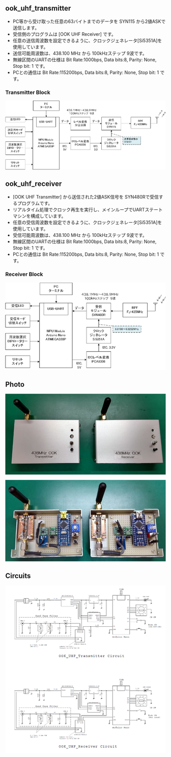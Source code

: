 ## ook_uhf_transmitter
* PC等から受け取った任意の63バイトまでのデータを SYN115 から2値ASKで送信します。
* 受信側のプログラムは [OOK UHF Receiver] です。
* 任意の送信周波数を設定できるように、クロックジェネレータ[Si5351A]を使用しています。
* 送信可能周波数は、438.100 MHz から 100kHzステップ 9波です。
* 無線区間のUARTの仕様は Bit Rate:1000bps, Data bits:8, Parity: None, Stop bit: 1 です。
* PCとの通信は Bit Rate:115200bps, Data bits:8, Parity: None, Stop bit: 1 です。

### Transmitter Block
![](https://github.com/7m4mon/ook_uhf_transceiver/blob/main/ook_uhf_transmitter_block.png)

## ook_uhf_receiver
* [OOK UHF Transmitter] から送信された2値ASK信号を SYN480Rで受信するプログラムです。
* リアルタイム処理でクロック再生を実行し、メインループでUARTステートマシンを構成しています。
* 任意の受信周波数を設定できるように、クロックジェネレータ[Si5351A]を使用しています。
* 受信可能周波数は、438.100 MHz から 100kHzステップ 9波です。
* 無線区間のUARTの仕様は Bit Rate:1000bps, Data bits:8, Parity: None, Stop bit: 1 です。
*  PCとの通信は Bit Rate:115200bps, Data bits:8, Parity: None, Stop bit: 1 です。

### Receiver Block
![](https://github.com/7m4mon/ook_uhf_transceiver/blob/main/ook_uhf_receiver_block.png)

## Photo

![](https://github.com/7m4mon/ook_uhf_transceiver/blob/main/pic_outside.jpg)

![](https://github.com/7m4mon/ook_uhf_transceiver/blob/main/pic_inside.jpg)


## Circuits
![](https://github.com/7m4mon/ook_uhf_transceiver/blob/main/ook_uhf_transceiver_circuit.png)



